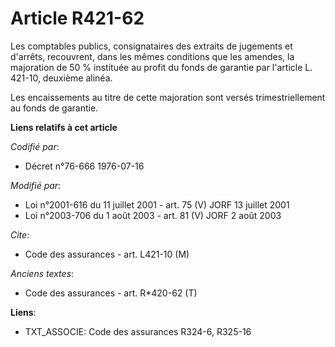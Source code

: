 # Article R421-62

Les comptables publics, consignataires des extraits de jugements et d'arrêts, recouvrent, dans les mêmes conditions que les
amendes, la majoration de 50 % instituée au profit du fonds de garantie par l'article L. 421-10, deuxième alinéa.

Les encaissements au titre de cette majoration sont versés trimestriellement au fonds de garantie.

**Liens relatifs à cet article**

_Codifié par_:

  - Décret n°76-666 1976-07-16

_Modifié par_:

  - Loi n°2001-616 du 11 juillet 2001 - art. 75 (V) JORF 13 juillet 2001
  - Loi n°2003-706 du 1 août 2003 - art. 81 (V) JORF 2 août 2003

_Cite_:

  - Code des assurances - art. L421-10 (M)

_Anciens textes_:

  - Code des assurances - art. R*420-62 (T)

**Liens**:

  - TXT_ASSOCIE: Code des assurances R324-6, R325-16
